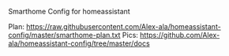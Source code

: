 Smarthome Config for homeassistant

Plan: https://raw.githubusercontent.com/Alex-ala/homeassistant-config/master/smarthome-plan.txt
Pics: https://github.com/Alex-ala/homeassistant-config/tree/master/docs